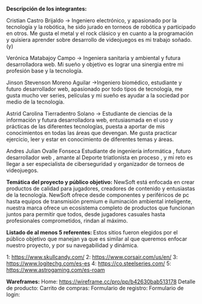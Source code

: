 <strong>Descripción de los integrantes:</strong>

Cristian Castro Brijaldo -> Ingeniero electrónico, y apasionado por la tecnología y la robótica, he sido jurado en torneos de robótica y participado en otros. Me gusta el metal y el rock clásico y en cuanto a la programación y quisiera aprender sobre desarrollo de videojuegos es mi trabajo soñado. (y)

Verónica Matabajoy Campo -> Ingeniera sanitaria y ambiental y futura desarrolladora web. Mi sueño y objetivo es lograr una sinergia entre mi profesión base y la tecnología.

Jinson Stevenson Moreno Aguilar ->Ingeniero biomédico, estudiante y  futuro desarrollador web, apasionado por todo tipos de tecnología, me gusta mucho ver series, películas y mi sueño es ayudar a la sociedad por medio de la tecnología.

Astrid Carolina Tierradentro Solano → Estudiante de ciencias de la información y futura desarrolladora web, entusiasmada en el uso y prácticas de las diferentes tecnologías, puesta a aportar de mis conocimientos en todas las áreas que devengan. Me gusta practicar ejercicio, leer y estar en conocimiento de diferentes temas y áreas.


Andres Julian Ovalle Fonseca 
Estudiante de ingeniería informática , futuro desarrollador web , amante al Deporte triatlonista en proceso , y mi reto es llegar a ser especialista de ciberseguridad y organizador de torneos de videojuegos. 

<strong>Temática del proyecto y público objetivo:</strong>
NewSoft está enfocada en crear productos de calidad para jugadores, creadores de contenido y entusiastas de la tecnología. NewSoft ofrece desde componentes y periféricos de pc hasta equipos de transmisión premium e iluminación ambiental inteligente, nuestra marca ofrece un ecosistema completo de productos que funcionan juntos para permitir que todos, desde jugadores casuales hasta profesionales comprometidos, rindan al máximo.

<strong>Listado de al menos 5 referentes: </strong>
Estos sitios fueron elegidos por el público objetivo que manejan ya que es similar al que queremos enfocar nuestro proyecto, y por su navegabilidad y dinámica.

1: https://www.skullcandy.com/
2: https://www.corsair.com/us/en/
3: https://www.logitechg.com/es-es
4: https://co.steelseries.com/
5: https://www.astrogaming.com/es-roam               

<strong>Wareframes:</strong>
Home: https://wireframe.cc/pro/pp/b42630bab513178
Detalle de producto: 
Carrito de compras: 
Formulario de registro: 
Formulario de login: 



